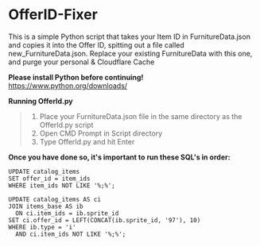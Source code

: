 # OfferID-Fixer
 This is a simple Python script that takes your Item ID in FurnitureData.json and copies it into the Offer ID, spitting out a file called new_FurnitureData.json. Replace your existing FurnitureData with this one, and purge your personal & Cloudflare Cache

**Please install Python before continuing!**
https://www.python.org/downloads/

**Running OfferId.py**
> 1) Place your FurnitureData.json file in the same directory as the OfferId.py script
> 2) Open CMD Prompt in Script directory
> 3) Type OfferId.py and hit Enter

**Once you have done so, it's important to run these SQL's in order:**
```
UPDATE catalog_items
SET offer_id = item_ids
WHERE item_ids NOT LIKE '%;%';
```
```
UPDATE catalog_items AS ci
JOIN items_base AS ib
  ON ci.item_ids = ib.sprite_id
SET ci.offer_id = LEFT(CONCAT(ib.sprite_id, '97'), 10)
WHERE ib.type = 'i'
  AND ci.item_ids NOT LIKE '%;%';
  ```


